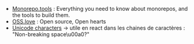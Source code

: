- [Monorepo.tools](https://monorepo.tools) : Everything you need to know about monorepos, and the tools to build them.
- [OSS.love](https://oss.love/) : Open source,  Open hearts
- [Unicode characters](https://www.fileformat.info/info/unicode/char/a.htm) -> utile en react dans les chaines de caractères : "Non-breaking space\u00a0?"